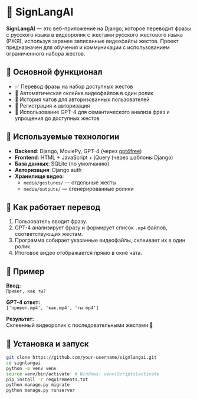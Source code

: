 # 👋 SignLangAI

**SignLangAI** — это веб-приложение на Django, которое переводит фразы с русского языка в видеоролик с жестами русского жестового языка (РЖЯ), используя заранее записанные видеофайлы жестов. Проект предназначен для обучения и коммуникации с использованием ограниченного набора жестов.

## 🚀 Основной функционал

- ✅ Перевод фразы на набор доступных жестов
- 🎥 Автоматическая склейка видеофайлов в один ролик
- 💬 История чатов для авторизованных пользователей
- 🔐 Регистрация и авторизация
- 🧠 Использование GPT-4 для семантического анализа фраз и упрощения до доступных жестов

## 📁 Используемые технологии

- **Backend**: Django, MoviePy, GPT-4 (через [gpt4free](https://github.com/xtekky/gpt4free))
- **Frontend**: HTML + JavaScript + jQuery (через шаблоны Django)
- **База данных**: SQLite (по умолчанию)
- **Авторизация**: Django auth
- **Хранилище видео**:
  - `media/gestures/` — отдельные жесты
  - `media/outputs/` — сгенерированные ролики

## 🧠 Как работает перевод

1. Пользователь вводит фразу.
2. GPT-4 анализирует фразу и формирует список `.mp4` файлов, соответствующих жестам.
3. Программа собирает указанные видеофайлы, склеивает их в один ролик.
4. Итоговое видео отображается прямо в окне чата.

## 🧪 Пример

**Ввод:**  
`Привет, как ты?`

**GPT-4 ответ:**  
`['привет.mp4', 'как.mp4', 'ты.mp4']`

**Результат:**  
Склеенный видеоролик с последовательными жестами 👋

## 📂 Установка и запуск

```bash
git clone https://github.com/your-username/signlangai.git
cd signlangai
python -m venv venv
source venv/bin/activate  # Windows: venv\Scripts\activate
pip install -r requirements.txt
python manage.py migrate
python manage.py runserver
